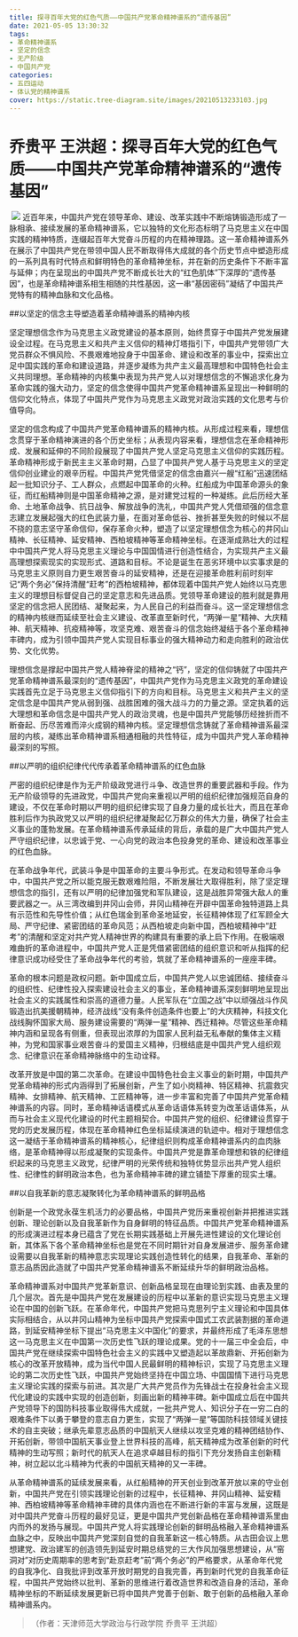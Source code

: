 ```yaml
---
title: 探寻百年大党的红色气质——中国共产党革命精神谱系的“遗传基因”
date: 2021-05-05 13:30:32
tags:
- 革命精神谱系
- 坚定的信念
- 无产阶级
- 中国共产党
categories:
- 五四运动
- 体认党的精神谱系
cover: https://static.tree-diagram.site/images/20210513233103.jpg
---
```


# 乔贵平 王洪超：探寻百年大党的红色气质——中国共产党革命精神谱系的“遗传基因”

​		![](探寻百年大党的红色气质——中国共产党革命精神谱系的“遗传基因”.jpg)
		近百年来，中国共产党在领导革命、建设、改革实践中不断熔铸锻造形成了一脉相承、接续发展的革命精神谱系，它以独特的文化形态标明了马克思主义在中国实践的精神特质，连缀起百年大党奋斗历程的内在精神理路。这一革命精神谱系外在展示了中国共产党在带领中国人民不断取得伟大成就的各个历史节点中塑造形成的一系列具有时代特点和鲜明特色的革命精神坐标，并在新的历史条件下不断丰富与延伸；内在呈现出的中国共产党不断成长壮大的“红色肌体”下深厚的“遗传基因”，也是革命精神谱系相生相随的共性基因，这一串“基因密码”凝结了中国共产党特有的精神血脉和文化品格。

##以坚定的信念主导塑造着革命精神谱系的精神内核

坚定理想信念作为马克思主义政党建设的基本原则，始终贯穿于中国共产党发展建设全过程。在马克思主义和共产主义信仰的精神灯塔指引下，中国共产党带领广大党员群众不惧风险、不畏艰难地投身于中国革命、建设和改革的事业中，探索出立足中国实践的革命和建设道路，并逐步凝练为共产主义最高理想和中国特色社会主义共同理想。革命精神的内核集中表现为共产党人以对理想信念的不懈追求化身为革命实践的强大动力，坚定的信念使得中国共产党革命精神谱系呈现出一种鲜明的信仰文化特点，体现了中国共产党作为马克思主义政党对政治实践的文化思考与价值导向。

坚定的信念构成了中国共产党革命精神谱系的精神内核。从形成过程来看，理想信念贯穿于革命精神演进的各个历史坐标；从表现内容来看，理想信念在革命精神形成、发展和延伸的不同阶段展现了中国共产党人坚定马克思主义信仰的实践历程。革命精神形成于新民主主义革命时期，凸显了中国共产党人基于马克思主义的坚定信仰创业建业的艰辛历程。中国共产党凭借坚定的信念由嘉兴一艘“红船”迅速团结起一批知识分子、工人群众，点燃起中国革命的火种。红船成为中国革命源头的象征，而红船精神则是中国革命精神之源，是对建党过程的一种凝练。此后历经大革命、土地革命战争、抗日战争、解放战争的洗礼，中国共产党人凭借顽强的信念意志建立发展起强大的红色武装力量，在面对革命低谷、挫折甚至失败的时候以不屈不挠的意志坚守革命信仰，保存革命火种，塑造了以坚定理想信念为核心的井冈山精神、长征精神、延安精神、西柏坡精神等革命精神坐标。在逐渐成熟壮大的过程中中国共产党人将马克思主义理论与中国国情进行创造性结合，为实现共产主义最高理想探索现实的实现形式、道路和目标。不论是诞生在恶劣环境中以实事求是的马克思主义原则自力更生艰苦奋斗的延安精神，还是在迎接革命胜利前时刻牢记“两个务必”保持清醒“赶考”的西柏坡精神，都体现着中国共产党人始终以马克思主义的理想目标督促自己的坚定意志和先进品质。党领导革命建设的胜利就是靠用坚定的信念把人民团结、凝聚起来，为人民自己的利益而奋斗。这一坚定理想信念的精神内核继而延续至社会主义建设、改革直至新时代，“两弹一星”精神、大庆精神、航天精神、抗疫精神等，攻坚克难、艰苦奋斗的信念始终凝结于各个革命精神丰碑内，成为引领中国共产党人实现目标事业的强大精神动力和走向胜利的政治优势、文化优势。

理想信念是撑起中国共产党人精神脊梁的精神之“钙”，坚定的信仰铸就了中国共产党革命精神谱系最深刻的“遗传基因”，中国共产党作为马克思主义政党的革命建设实践首先立足于马克思主义信仰指引下的方向和目标。马克思主义和共产主义的坚定信念是中国共产党从弱到强、战胜困难的强大战斗力的力量之源。坚定执着的远大理想和革命信念是中国共产党人的政治灵魂，也是中国共产党能够历经挫折而不断奋起、历尽苦难而淬火成钢的精神内核。坚定理想信念铸就了革命精神谱系最深层的内核，凝练出革命精神谱系相通相融的共性特征，成为中国共产党人革命精神最深刻的写照。

##以严明的组织纪律代代传承着革命精神谱系的红色血脉

严密的组织纪律是作为无产阶级政党进行斗争、改造世界的重要武器和手段。作为无产阶级领导的先进政党，中国共产党向来重视以严明的组织纪律加强规范自身的建设，不仅在革命时期以严明的组织纪律实现了自身力量的成长壮大，而且在革命胜利后作为执政党又以严明的组织纪律凝聚起亿万群众的伟大力量，确保了社会主义事业的蓬勃发展。在革命精神谱系传承延续的背后，承载的是广大中国共产党人严守组织纪律，以忠诚于党、一心向党的政治本色投身党的革命、建设和改革事业的红色血脉。

在革命战争年代，武装斗争是中国革命的主要斗争形式。在发动和领导革命斗争中，中国共产党之所以能克服无数艰难险阻，不断发展壮大取得胜利，除了坚定理想信念的指引，还有以严明的纪律加强党和军队建设，这是战胜异常强大敌人的重要武器之一。从三湾改编到井冈山会师，井冈山精神在开辟中国革命独特道路上具有示范性和先导性价值；从红色瑞金到革命圣地延安，长征精神体现了红军顾全大局、严守纪律、紧密团结的革命风范；从西柏坡走向新中国，西柏坡精神中“赶考”的清醒和坚定对共产党人精神世界的构建具有重要的承上启下作用。在极端艰难曲折的革命进程中，中国共产党人正是凭借紧密团结的组织意识和听从指挥的纪律意识成功经受住了革命战争年代的考验，筑就了革命精神谱系的一座座丰碑。

革命的根本问题是政权问题。新中国成立后，中国共产党人以忠诚团结、接续奋斗的组织性、纪律性投入探索建设社会主义的事业，革命精神谱系深刻鲜明地呈现出社会主义的实践属性和崇高的道德力量。人民军队在“立国之战”中以顽强战斗作风锻造出抗美援朝精神，经济战线“没有条件创造条件也要上”的大庆精神，科技文化战线胸怀国家大局、服务建设需要的“两弹一星”精神、西迁精神。尽管这些革命精神内涵和呈现各有侧重，但表现出浓厚的为国家人民利益无私奉献的集体主义精神，为党和国家事业艰苦奋斗的爱国主义精神，归根结底是中国共产党人组织观念、纪律意识在革命精神脉络中的生动诠释。

改革开放是中国的第二次革命。在建设中国特色社会主义事业的新时期，中国共产党革命精神的形式内涵得到了拓展创新，产生了如小岗精神、特区精神、抗震救灾精神、女排精神、航天精神、工匠精神等，进一步丰富和完善了中国共产党革命精神谱系的内容。同时，革命精神话语模式从革命话语体系转变为改革话语体系，从而与社会主义现代化建设的时代主题相契合。中国共产党的组织、纪律建设贯穿于党的历史发展历程，体现在革命精神红色坐标延续演进的轨迹中。相对于理想信念这一凝结于革命精神谱系的精神核心，纪律组织则构成革命精神谱系内的血肉脉络，是革命精神得以形成凝聚的实现条件。中国共产党是靠革命理想和铁的纪律组织起来的马克思主义政党，纪律严明的光荣传统和独特优势显示出共产党人组织性、纪律性的鲜明政治本色，也为革命精神丰碑的建立铺垫下厚重的现实土壤。

##以自我革新的意志凝聚转化为革命精神谱系的鲜明品格

创新是一个政党永葆生机活力的必要品格，中国共产党历来重视创新并把推进实践创新、理论创新以及自我革新作为自身鲜明的特征品质。中国共产党革命精神谱系的形成演进过程本身已蕴含了党在长期实践基础上开展先进性建设的文化理论创新，其体系下各个革命精神坐标也是党在不同时期针对自身发展进步、服务革命建设需要以自我革新的精神意志实现理论实践创造性转化的结果，自我革命、革新的意志品质因此造就了中国共产党革命精神谱系不断延续升华的鲜明政治品格。

革命精神谱系对中国共产党革新意识、创新品格呈现在由理论到实践、由表及里的几个层次。首先是中国共产党在发展建设的历程中以革新的意识实现马克思主义理论在中国的创新飞跃。在革命年代，中国共产党把马克思列宁主义理论和中国具体实际相结合，从以井冈山精神为坐标中国共产党探索中国式工农武装割据的革命道路，到延安精神坐标下提出“马克思主义中国化”的要求，并最终形成了毛泽东思想这一马克思主义在中国第一次历史性飞跃的理论成果。党的十一届三中全会后，中国共产党在继续探索中国特色社会主义的实践中又塑造起以革故鼎新、开拓创新为核心的改革开放精神，成为当代中国人民最鲜明的精神标识，实现了马克思主义理论的第二次历史性飞跃，中国共产党始终坚持在中国立场、中国国情下进行马克思主义理论实践的探索与前进。其次是广大共产党员作为先锋战士在投身社会主义现代化建设的实践中实现的创造创新，刻画出新的精神丰碑。新中国成立后在中国共产党领导下的国防科技事业取得伟大成就，一批共产党人、知识分子在一穷二白的艰难条件下以勇于攀登的意志自力更生，实现了“两弹一星”等国防科技领域关键技术的自主突破；继承先辈意志品质的中国航天人继续以攻坚克难的精神团结协作、开拓创新，带领中国航天事业登上世界科技的高峰，航天精神成为改革创新的时代精神的生动写照；新时代的航天人在追求卓越目标的指引下充分发扬自主创新精神，树立起以北斗精神为代表的中国航天精神的又一丰碑。

从革命精神谱系的延续发展来看，从红船精神的开天创业到改革开放以来的守业创新，中国共产党在引领实践理论创新的过程中，长征精神、井冈山精神、延安精神、西柏坡精神等革命精神丰碑的具体内涵也在不断进行新的丰富与发展，这既是对中国共产党奋斗历程的最好见证，更是中国共产党创新品格在革命精神谱系里由内而外的发扬与展现。中国共产党人将实践理论创新的鲜明品格融入革命精神谱系血脉之中，反映出中国共产党深刻自觉的自我革新这一核心特质。从古田会议上思想建党、政治建军的创造领先到延安时期总结党的三大作风加强思想建设，从“窑洞对”对历史周期率的思考到“赴京赶考”前“两个务必”的严格要求，从革命年代党的自我净化、自我批评到改革开放时期党的自我完善，再到新时代党的自我革命征程，中国共产党始终以批判、革新的思维进行着改造世界和改造自身的活动，革命精神坐标的不断延续发展更新已将中国共产党善于创新、敢于创新的品格融入革命精神谱系内。

> （作者：天津师范大学政治与行政学院 乔贵平 王洪超）